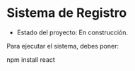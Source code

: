 <h1> Sistema de Registro</h1>

- Estado del proyecto: En construcción.

Para ejecutar el sistema, debes poner:

 npm install react
